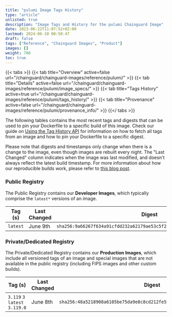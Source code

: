 ```yaml
---
title: "pulumi Image Tags History"
type: "article"
unlisted: true
description: "Image Tags and History for the pulumi Chainguard Image"
date: 2023-06-22T11:07:52+02:00
lastmod: 2024-06-10 00:50:47
draft: false
tags: ["Reference", "Chainguard Images", "Product"]
images: []
weight: 700
toc: true
---
```


{{< tabs >}}
{{< tab title="Overview" active=false url="/chainguard/chainguard-images/reference/pulumi/" >}}
{{< tab title="Details" active=false url="/chainguard/chainguard-images/reference/pulumi/image_specs/" >}}
{{< tab title="Tags History" active=true url="/chainguard/chainguard-images/reference/pulumi/tags_history/" >}}
{{< tab title="Provenance" active=false url="/chainguard/chainguard-images/reference/pulumi/provenance_info/" >}}
{{</ tabs >}}

The following tables contains the most recent tags and digests that can be used to pin your Dockerfile to a specific build of this image. Check our guide on [Using the Tag History API](/chainguard/chainguard-images/using-the-tag-history-api/) for information on how to fetch all tags from an image and how to pin your Dockerfile to a specific digest.

Please note that digests and timestamps only change when there is a change to the image, even though images are rebuilt every night. The "Last Changed" column indicates when the image was last modified, and doesn't always reflect the latest build timestamp. For more information about how our reproducible builds work, please refer to [this blog post](https://www.chainguard.dev/unchained/reproducing-chainguards-reproducible-image-builds).

### Public Registry
The Public Registry contains our **Developer Images**, which typically comprise the `latest*` versions of an image.

| Tag (s)   | Last Changed | Digest                                                                    |
|-----------|--------------|---------------------------------------------------------------------------|
|  `latest` | June 9th     | `sha256:9a66267f634a91cfdd232a62179ae53c5f24ec605cc2b4bf29cc617edd522532` |


### Private/Dedicated Registry
The Private/Dedicated Registry contains our **Production Images**, which include all versioned tags of an image and special images that are not available in the public registry (including FIPS images and other custom builds).

| Tag (s)                         | Last Changed | Digest                                                                    |
|---------------------------------|--------------|---------------------------------------------------------------------------|
|  `3.119` `3` `latest` `3.119.0` | June 8th     | `sha256:48a5218908a6105be75da9e8c8cd212fe5fb661b3304ab4c27b861dbc6bca22f` |

